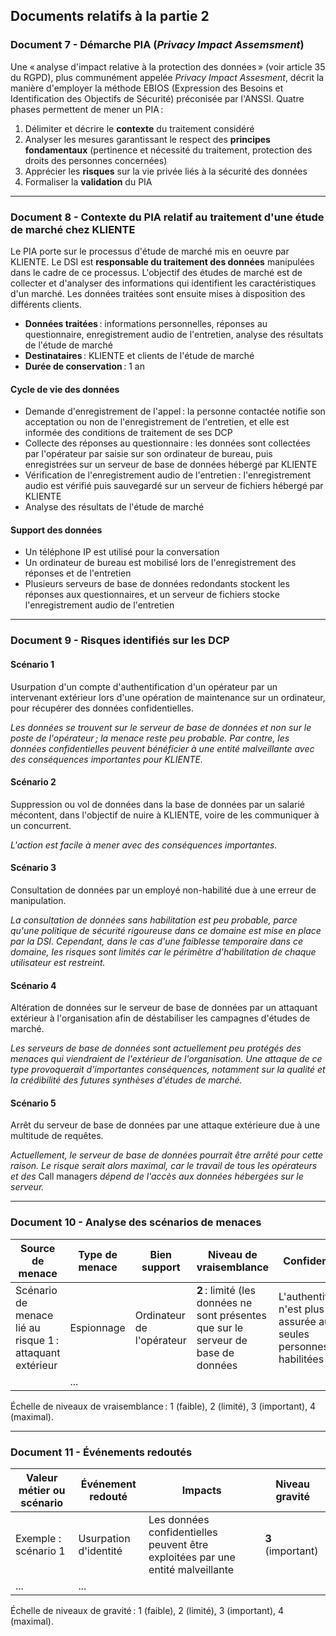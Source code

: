 ## Documents relatifs à la partie 2

### Document 7 - Démarche PIA (_Privacy Impact Assemsment_)

Une « analyse d'impact relative à la protection des données » (voir article 35 du RGPD), plus communément appelée _Privacy Impact Assesment_, décrit la manière d'employer la méthode EBIOS (Expression des Besoins et Identification des Objectifs de Sécurité) préconisée par l'ANSSI. Quatre phases permettent de mener un PIA :

1. Délimiter et décrire le **contexte** du traitement considéré
2. Analyser les mesures garantissant le respect des **principes fondamentaux** (pertinence et nécessité du traitement, protection des droits des personnes concernées)
3. Apprécier les **risques** sur la vie privée liés à la sécurité des données
4. Formaliser la **validation** du PIA

---

### Document 8 - Contexte du PIA relatif au traitement d'une étude de marché chez KLIENTE

Le PIA porte sur le processus d'étude de marché mis en oeuvre par KLIENTE. Le DSI est **responsable du traitement des données** manipulées dans le cadre de ce processus. L'objectif des études de marché est de collecter et d'analyser des informations qui identifient les caractéristiques d'un marché. Les données traitées sont ensuite mises à disposition des différents clients.

- **Données traitées** : informations personnelles, réponses au questionnaire, enregistrement audio de l'entretien, analyse des résultats de l'étude de marché
- **Destinataires** : KLIENTE et clients de l'étude de marché
- **Durée de conservation** : 1 an

#### Cycle de vie des données

- Demande d'enregistrement de l'appel : la personne contactée notifie son acceptation ou non de l'enregistrement de l'entretien, et elle est informée des conditions de traitement de ses DCP
- Collecte des réponses au questionnaire : les données sont collectées par l'opérateur par saisie sur son ordinateur de bureau, puis enregistrées sur un serveur de base de données hébergé par KLIENTE
- Vérification de l'enregistrement audio de l'entretien : l'enregistrement audio est vérifié puis sauvegardé sur un serveur de fichiers hébergé par KLIENTE
- Analyse des résultats de l'étude de marché

#### Support des données

- Un téléphone IP est utilisé pour la conversation
- Un ordinateur de bureau est mobilisé lors de l'enregistrement des réponses et de l'entretien
- Plusieurs serveurs de base de données redondants stockent les réponses aux questionnaires, et un serveur de fichiers stocke l'enregistrement audio de l'entretien

---

### Document 9 - Risques identifiés sur les DCP

#### Scénario 1

Usurpation d'un compte d'authentification d'un opérateur par un intervenant extérieur lors d'une opération de maintenance sur un ordinateur, pour récupérer des données confidentielles.

_Les données se trouvent sur le serveur de base de données et non sur le poste de l'opérateur ; la menace reste peu probable. Par contre, les données confidentielles peuvent bénéficier à une entité malveillante avec des conséquences importantes pour KLIENTE._

#### Scénario 2

Suppression ou vol de données dans la base de données par un salarié mécontent, dans l'objectif de nuire à KLIENTE, voire de les communiquer à un concurrent.

_L'action est facile à mener avec des conséquences importantes._

#### Scénario 3

Consultation de données par un employé non-habilité due à une erreur de manipulation.

_La consultation de données sans habilitation est peu probable, parce qu'une politique de sécurité rigoureuse dans ce domaine est mise en place par la DSI. Cependant, dans le cas d'une faiblesse temporaire dans ce domaine, les risques sont limités car le périmètre d'habilitation de chaque utilisateur est restreint._

#### Scénario 4

Altération de données sur le serveur de base de données par un attaquant extérieur à l'organisation afin de déstabiliser les campagnes d'études de marché.

_Les serveurs de base de données sont actuellement peu protégés des menaces qui viendraient de l'extérieur de l'organisation. Une attaque de ce type provoquerait d'importantes conséquences, notamment sur la qualité et la crédibilité des futures synthèses d'études de marché._

#### Scénario 5

Arrêt du serveur de base de données par une attaque extérieure due à une multitude de requêtes.

_Actuellement, le serveur de base de données pourrait être arrêté pour cette raison. Le risque serait alors maximal, car le travail de tous les opérateurs et des_ Call managers _dépend de l'accès aux données hébergées sur le serveur._

---

### Document 10 - Analyse des scénarios de menaces

| Source de menace                                         | Type de menace | Bien support              | Niveau de vraisemblance                                                             | Confidentialité                                                       | Disponibilité | Intégrité |
| -------------------------------------------------------- | -------------- | ------------------------- | ----------------------------------------------------------------------------------- | --------------------------------------------------------------------- | ------------- | --------- |
| Scénario de menace lié au risque 1 : attaquant extérieur | Espionnage     | Ordinateur de l'opérateur | **2** : limité (les données ne sont présentes que sur le serveur de base de données | L'authentification n'est plus assurée aux seules personnes habilitées |               |           |
|                                                          | ...            |                           |                                                                                     |                                                                       |               |           |

Échelle de niveaux de vraisemblance : 1 (faible), 2 (limité), 3 (important), 4 (maximal).

---

### Document 11 - Événements redoutés

| Valeur métier ou scénario | Événement redouté     | Impacts                                                                         | Niveau gravité    |
| ------------------------- | --------------------- | ------------------------------------------------------------------------------- | ----------------- |
| Exemple : scénario 1      | Usurpation d'identité | Les données confidentielles peuvent être exploitées par une entité malveillante | **3** (important) |
| ...                       | ...                   |                                                                                 |                   |

Échelle de niveaux de gravité : 1 (faible), 2 (limité), 3 (important), 4 (maximal).
